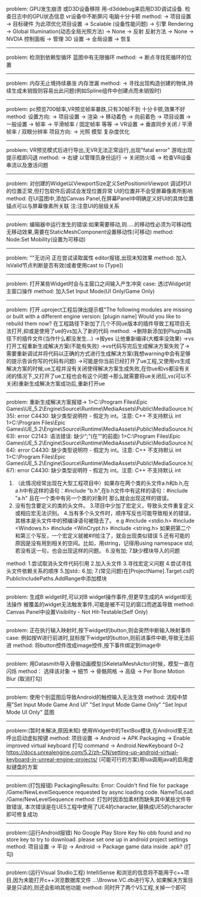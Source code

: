 problem:
GPU发生崩溃 或D3D设备移除
用-d3ddebug来启用D3D调试设备.
检查日志中的GPU状态信息
vr设备中不断屏闪 电脑十分卡顿
method:
-> 项目设置 -> 目标硬件 为此项优化项目设置 -> Scalable (设备性能问题)
-> 引擎 Rendering -> Global IIIumination(动态全局光照方法) -> None
-> 反射 反射方法 -> None
-> NVDIA 控制面板 -> 管理 3D 设置 -> 全局设置 -> 恢复

-----------------------------------------------------------------------------------------------------------------------------------------------------------

problem:
检测到依赖型循环
蓝图中有无限循环
method:
-> 断点寻找死循环的位置

-----------------------------------------------------------------------------------------------------------------------------------------------------------

problem:
内存无止境持续暴涨
内存泄漏
method:
-> 寻找出现构造创建的物体,持续生成未销毁则容易出此问题(例如Spline组件中创建点而未销毁时)

-----------------------------------------------------------------------------------------------------------------------------------------------------------

problem:
pc预览700帧率,VR预览帧率暴跌,只有30帧不到
十分卡顿,效果不好
method:
设置方向:
-> 项目设置 -> 渲染 -> 移动着色 -> 向前着色
-> 项目设置 -> 一般设置 -> 帧率 -> 平滑帧率 / 固定帧率 等等
-> VR设置 -> 垂直同步关闭 / 平滑帧率 / 双眼分辨率
项目方向:
-> 光照 模型 复杂度优化

-----------------------------------------------------------------------------------------------------------------------------------------------------------

problem:
VR预览模式后进行导出,无VR无法正常运行,出现"fatal error"
游戏出现提示框即闪退
method:
-> 右键 以管理员身份运行
-> 关闭防火墙
-> 检查VR设备串流以及激活问题

-----------------------------------------------------------------------------------------------------------------------------------------------------------

problem:
对创建的Widget以ViewportSize定义SetPositioninViewpot
调试时UI的位置正常,但打包软件后调试会发现位置异常
UI的位置并不会受屏幕像素所影响
method:
在UI蓝图中,添加Canvas Panel,在屏幕Panel中明确定义好UI的具体位置
锚点可以与屏幕像素所关联
注:注意UI的层级关系

-----------------------------------------------------------------------------------------------------------------------------------------------------------

problem:
编辑器中运行发生的错误:如果需要移动,则.....的移动性必须为可移动性
无移动效果,需要在StaticMeshComponent设置移动性(可移动)
method:
Node:Set Mobility(设置为可移动)

-----------------------------------------------------------------------------------------------------------------------------------------------------------

problem:
""无访问 正在尝试读取属性
editor报错,出现未知效果
method:
加入IsValid节点判断是否有效(或者使用cast to [Type])

-----------------------------------------------------------------------------------------------------------------------------------------------------------

problem:
打开某些Widget时会与主窗口之间输入产生冲突
case:
透过Widget对主窗口操作
method:
加入Set Input Mode(UI Only/Game Only)

-----------------------------------------------------------------------------------------------------------------------------------------------------------

problem:
打开.uproject工程后弹出提示框"The following modules are missing or built with a different engine version:
[plugin name]
Would you like to rebuild them now?
在工程路径下新加了几个不同ue版本的插件导致工程项目无法打开,抑或是使用了ue的vs加入了新的代码
method:
->删除新添加到Plugins路径下的插件文件(当作什么都没发生...)
->按yes 让他重新编译(大概率没效果)
->vs打开工程重新生成解决方案(不能有失败)
->vs代码写完后生成解决方案失败了->需要重新调试并将代码以正确的方式进行生成解决方案(我想warning中会有足够的提示告诉你写的代码有问题)
->可能是你当前已经打开了ue工程,又使用vs生成解决方案的时候,ue工程并没有关闭使得解决方案生成失败,在你ue和vs都没有关闭的情况下,又打开了ue工程也会有这个问题->那么就需要将ue关闭后,vs(可以不关闭)重新生成解决方案成功后,重新打开ue

-----------------------------------------------------------------------------------------------------------------------------------------------------------

problem:
重新生成解决方案报错->
1>C:\Program Files\Epic Games\UE_5.2\Engine\Source\Runtime\MediaAssets\Public\MediaSource.h(35): error C4430: 缺少类型说明符 - 假定为 int。注意: C++ 不支持默认 int
1>C:\Program Files\Epic Games\UE_5.2\Engine\Source\Runtime\MediaAssets\Public\MediaSource.h(63): error C2143: 语法错误: 缺少“;”(在“<class-head>”的前面)
1>C:\Program Files\Epic Games\UE_5.2\Engine\Source\Runtime\MediaAssets\Public\MediaSource.h(64): error C4430: 缺少类型说明符 - 假定为 int。注意: C++ 不支持默认 int
1>C:\Program Files\Epic Games\UE_5.2\Engine\Source\Runtime\MediaAssets\Public\MediaSource.h(67): error C4430: 缺少类型说明符 - 假定为 int。注意: C++ 不支持默认 int
1. （此情况经常出现在大型工程项目中）如果存在两个类的头文件a.h和b.h,在a.h中有这样的语句：#include "b.h",在b.h文件中有这样的语句：#include "a.h"   且在一个类中有另一个类的对象时   那么就会出现这样的错误。
2. 没有包含要定义的类的头文件。
3.项目中少加了宏定义，导致头文件重复定义或相应宏无法识别。
4.当有多个头文件时，顺序写反也可能导致相关的错误，其根本是头文件中的预编译语句被隐去了。
e.g
#include <stdio.h>
#include <Windows.h>
#include <WinCrypt.h>
#include <string.h>
如果把第二个和第三个写反，一个宏定义就被#if给注了，就会出现类似错误
5.还有可能的原因是没有用到相关的空间。比如，用string，记得用using namespace std;若没有这一句，也会出现这样的问题。
6.没有加;
7.缺少模块导入的问题

method:
1.尝试取消头文件代码引用
2.加入头文件
3.寻找宏定义问题
4.尝试寻找头文件依赖关系的顺序
5.加std::
6.加;
7.(常见问题)在[ProjectName].Target.cs的PublicIncludePaths.AddRange中添加模块

-----------------------------------------------------------------------------------------------------------------------------------------------------------

problem:
生成B widget时,可以对B widget操作事件,但更早生成的A widget却无法操作
被覆盖的widget无法触发事件,可能是被不可见的窗口而遮盖导致
method:
Canvas Panel中设置Visibility - Not Hit-Testable(Self Only)

-----------------------------------------------------------------------------------------------------------------------------------------------------------

problem:
正在执行输入映射时,按下widget的button,则会突然中断输入映射事件
case:
例如按W进行前进时,鼠标按下widget的button,则前进事件中断,导致无法前进
method:
将button控件改成image控件,按下事件绑定到image中

-----------------------------------------------------------------------------------------------------------------------------------------------------------

problem:
用Datasmith导入骨骼动画模型(SKeletalMeshActor)时候，模型一直在闪烁
method：
选择该对象 -> 细节 -> 骨骼网格 -> 高级 -> Per Bone Motion Blur (取消打勾)

-----------------------------------------------------------------------------------------------------------------------------------------------------------

problem:
使用个别蓝图后导致Android的触控输入无法生效
method:
流程中禁用"Set Input Mode Game And UI" "Set Input Mode Game Only" "Set Input Mode UI Only" 蓝图

-----------------------------------------------------------------------------------------------------------------------------------------------------------

problem:(暂时未解决,原因未知)
使用Widget中的TextBox模块,在Android里无法呼出启动虚拟按键
method:
项目设置 -> Android -> APK Packaging -> Enable improved virtual keyboard 打勾
command -> Android.NewKeyboard 0~2
https://docs.unrealengine.com/5.2/zh-CN/setting-up-android-virtual-keyboard-in-unreal-engine-projects/
(可能可行的方案)用lua调用java的启用虚拟键盘的方案

-----------------------------------------------------------------------------------------------------------------------------------------------------------

problem:(打包报错)
PackagingResults: Error: Couldn't find file for package /Game/NewLevelSequence requested by async loading code. NameToLoad: /Game/NewLevelSequence
method:
打包时因添加素材而缺失其中某些文件导致错误,
本次错误是在UE5工程中使用了UE4的character,替换成UE5的character即可修复成功

-----------------------------------------------------------------------------------------------------------------------------------------------------------

problem:(运行Android报错)
No Google Play Store Key
No obb found and no store key to try to download. please set one up in android project settings
method:
项目设置 -> 平台 -> Android -> Package game data inside .apk? (打勾)

-----------------------------------------------------------------------------------------------------------------------------------------------------------

problem:(运行Visual Studio工程)
IntelliSense 和浏览的信息将不能用于c++项目,因为未能打开c++浏览数据库文件 ...\Browse.VC.db进行写入
如果解决方案目录是只读的,则还会影响其他功能
method:
同时开了两个VS工程,关掉一个即可